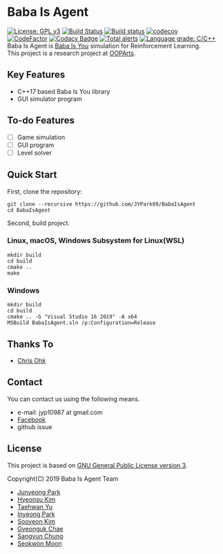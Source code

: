 # Baba Is Agent
[![License: GPL v3](https://img.shields.io/badge/License-GPLv3-blue.svg)](https://github.com/JYPark09/BabaIsAgent/blob/master/LICENSE)
[![Build Status](https://travis-ci.com/JYPark09/BabaIsAgent.svg?branch=master)](https://travis-ci.com/JYPark09/BabaIsAgent)
[![Build status](https://ci.appveyor.com/api/projects/status/x3cs2pyati2t6a2s/branch/master?svg=true)](https://ci.appveyor.com/project/JYPark09/babaisyou/branch/master)
[![codecov](https://codecov.io/gh/JYPark09/BabaIsAgent/branch/master/graph/badge.svg)](https://codecov.io/gh/JYPark09/BabaIsAgent)  
[![CodeFactor](https://www.codefactor.io/repository/github/jypark09/babaisagent/badge)](https://www.codefactor.io/repository/github/jypark09/babaisagent)
[![Codacy Badge](https://api.codacy.com/project/badge/Grade/615531ce885443ec981e7aee0b6388de)](https://www.codacy.com/app/JYPark09/BabaIsAgent?utm_source=github.com&amp;utm_medium=referral&amp;utm_content=JYPark09/BabaIsAgent&amp;utm_campaign=Badge_Grade)
[![Total alerts](https://img.shields.io/lgtm/alerts/g/JYPark09/BabaIsAgent.svg?logo=lgtm&logoWidth=18)](https://lgtm.com/projects/g/JYPark09/BabaIsAgent/alerts/)
[![Language grade: C/C++](https://img.shields.io/lgtm/grade/cpp/g/JYPark09/BabaIsAgent.svg?logo=lgtm&logoWidth=18)](https://lgtm.com/projects/g/JYPark09/BabaIsAgent/context:cpp)  
Baba Is Agent is [Baba Is You](https://store.steampowered.com/app/736260/Baba_Is_You/) simulation for Reinforcement Learning.  
This project is a research project at [OOPArts](https://www.facebook.com/OOPArts-%EC%98%A4%ED%8C%8C%EC%B8%A0-1232318310248618/).

## Key Features
- C++17 based Baba Is You library
- GUI simulator program

## To-do Features
- [ ] Game simulation
- [ ] GUI program
- [ ] Level solver

## Quick Start
First, clone the repository:
```
git clone --recursive https://github.com/JYPark09/BabaIsAgent
cd BabaIsAgent
```

Second, build project.

### Linux, macOS, Windows Subsystem for Linux(WSL)
```
mkdir build
cd build
cmake ..
make
```

### Windows
```
mkdir build
cd build
cmake .. -G "Visual Studio 16 2019" -A x64
MSBuild BabaIsAgent.sln /p:Configuration=Release
```

## Thanks To
- [Chris Ohk](https://github.com/utilForever)  

## Contact
You can contact us using the following means.
- e-mail: jyp10987 at gmail.com
- [Facebook](https://www.facebook.com/OOPArts-%EC%98%A4%ED%8C%8C%EC%B8%A0-1232318310248618/)
- github issue

## License
This project is based on [GNU General Public License version 3](https://opensource.org/licenses/GPL-3.0).  
  
Copyright(C) 2019 Baba Is Agent Team
- [Junyeong Park](https://github.com/JYPark09)
- [Hyeonsu Kim](https://github.com/git-rla)
- [Taehwan Yu](https://github.com/PhoenixPlanet)
- [Inyeong Park](https://github.com/clwmrndl92)
- [Sooyeon Kim](https://github.com/estela19)
- [Gyeonguk Chae](https://github.com/ShyRoute)
- [Sangyun Chung](https://github.com/starga2er)
- [Seokwon Moon](https://github.com/you4rin)
